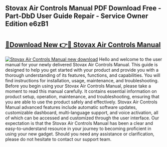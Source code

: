 ## Stovax Air Controls Manual PDF Download Free - Part-DbD User Guide Repair - Service Owner Edition e6zB1

# <h2><a href="http://cf13070.oget.top/?id=Stovax+Air+Controls+Manual">🔗Download New 👉🔴 Stovax Air Controls Manual</a></h2>

[![Stovax Air Controls Manual new download](https://i.imgur.com/5g1atiW.png)](http://cf13070.oget.top/?id=Stovax+Air+Controls+Manual)
Hello and welcome to the user manual for your newly delivered Stovax Air Controls Manual. This guide is designed to help you get started with your product and provide you with a thorough understanding of its features, functions, and capabilities. You will find instructions for installation, usage, maintenance, and troubleshooting. Before you begin using your Stovax Air Controls Manual, please take a moment to read this manual carefully. It contains essential information on product setup, operation, maintenance, and troubleshooting, ensuring that you are able to use the product safely and effectively. Stovax Air Controls Manual advanced features include automatic software updates, customizable dashboard, multi-language support, and voice activation, all of which can be accessed and customized through the user interface. Our expectation is that the Stovax Air Controls Manual has been a clear and easy-to-understand resource in your journey to becoming proficient in using your new gadget. Should you need any assistance or clarification, please do not hesitate to contact our support team.
